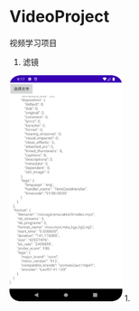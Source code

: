 # VideoProject
视频学习项目
1. 滤镜
<img src=".\img\video_info_output.png" width="200" height="400">
<!-- ![](.\img\video_info_output.png) -->
1. 